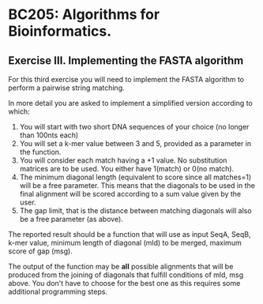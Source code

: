 # BC205: Algorithms for Bioinformatics.

## Exercise III. Implementing the FASTA algorithm

For this third exercise you will need to implement the FASTA algorithm to perform a pairwise string matching. 

In more detail you are asked to implement a simplified version according to which:  
1. You will start with two short DNA sequences of your choice (no longer than 100nts each)
2. You will set a k-mer value between 3 and 5, provided as a parameter in the function. 
3. You will consider each match having a +1 value. No substitution matrices are to be used. You either have 1(match) or 0(no match).  
4. The minimum diagonal length (equivalent to score since all matches=1) will be a free parameter. This means that the diagonals to be used in the final alignment will be scored according to a sum value given by the user.   
5. The gap limit, that is the distance between matching diagonals will also be a free parameter (as above).  

The reported result should be a function that will use as input SeqA, SeqB, k-mer value, minimum length of diagonal (mld) to be merged, maximum score of gap (msg).

The output of the function may be **all** possible alignments that will be produced from the joining of diagonals that fulfill conditions of mld, msg above. You don't have to choose for the best one as this requires some additional programming steps.